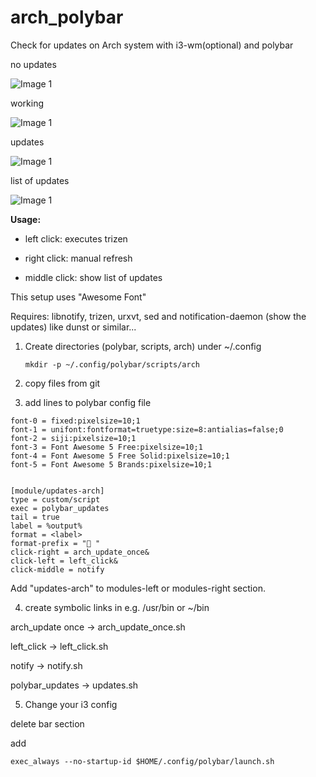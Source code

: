 # arch_polybar
Check for updates on Arch system with i3-wm(optional) and polybar

no updates

![Image 1](https://i.imgur.com/jaV91Uo.png)

working

![Image 1](https://i.imgur.com/9c1pAd9.png)

updates

![Image 1](https://i.imgur.com/H96Ugtr.png)

list of updates

![Image 1](https://i.imgur.com/zjX6ZDV.png)


**Usage:**

* left click: executes trizen

* right click: manual refresh

* middle click: show list of updates


This setup uses "Awesome Font"

Requires: libnotify, trizen, urxvt, sed and notification-daemon (show the updates) like dunst or similar...

1. Create directories (polybar, scripts, arch) under ~/.config
   ```
   mkdir -p ~/.config/polybar/scripts/arch
   ```
2. copy files from git

3. add lines to polybar config file

```
font-0 = fixed:pixelsize=10;1
font-1 = unifont:fontformat=truetype:size=8:antialias=false;0
font-2 = siji:pixelsize=10;1
font-3 = Font Awesome 5 Free:pixelsize=10;1
font-4 = Font Awesome 5 Free Solid:pixelsize=10;1
font-5 = Font Awesome 5 Brands:pixelsize=10;1


[module/updates-arch]
type = custom/script
exec = polybar_updates
tail = true
label = %output%
format = <label>
format-prefix = " "
click-right = arch_update_once&
click-left = left_click&
click-middle = notify
```

Add "updates-arch" to modules-left or modules-right section.

4. create symbolic links in e.g. /usr/bin or ~/bin

arch_update once -> arch_update_once.sh

left_click -> left_click.sh

notify -> notify.sh

polybar_updates -> updates.sh

5. Change your i3 config

delete bar section

add
```
exec_always --no-startup-id $HOME/.config/polybar/launch.sh
```





